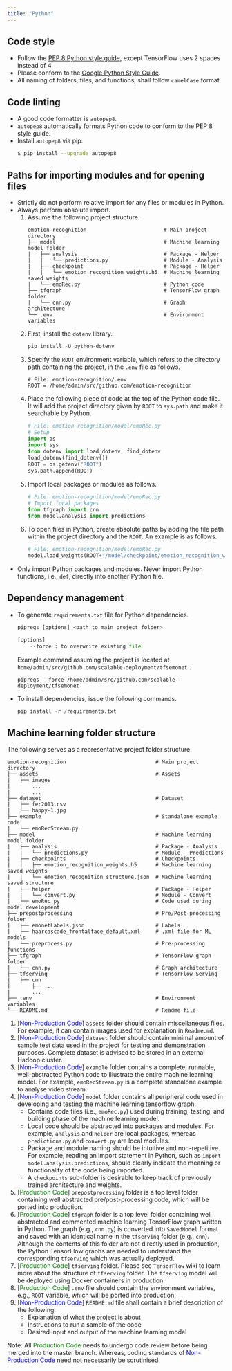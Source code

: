 ```yaml
---
title: "Python"
---
```


## Code style
+ Follow the [PEP 8 Python style guide](https://www.python.org/dev/peps/pep-0008/), except TensorFlow uses 2 spaces instead of 4. 
+ Please conform to the [Google Python Style Guide](https://github.com/google/styleguide/blob/gh-pages/pyguide.md).
+ All naming of folders, files, and functions, shall follow `camelCase` format.

## Code linting
+ A good code formatter is `autopep8`.
+ `autopep8` automatically formats Python code to conform to the PEP 8 style guide.
+ Install `autopep8` via pip:
    ```bash
    $ pip install --upgrade autopep8     
    ```

## Paths for importing modules and for opening files
+ Strictly do not perform relative import for any files or modules in Python. 
+ Always perform absolute import. 
    1. Assume the following project structure.
        ```text
        emotion-recognition                         # Main project directory 
        ├── model                                   # Machine learning model folder 
        |   ├── analysis                            # Package - Helper    
        |   |   └── predictions.py                  # Module - Analysis 
        |   ├── checkpoint                          # Package - Helper    
        |   |   └── emotion_recognition_weights.h5  # Machine learning saved weights
        |   └── emoRec.py                           # Python code 
        ├── tfgraph                                 # TensorFlow graph folder 
        |   └── cnn.py                              # Graph architecture
        └── .env                                    # Environment variables 
        ```
    1. First, install the `dotenv` library.
        ```python
        pip install -U python-dotenv
        ```
    1. Specify the `ROOT` environment variable, which refers to the directory path containing the project, in the `.env` file as follows.
        ```
        # File: emotion-recognition/.env
        ROOT = /home/admin/src/github.com/emotion-recognition
        ```
    1. Place the following piece of code at the top of the Python code file. It will add the project directory given by `ROOT` to `sys.path` and make it searchable by Python. 
        ```python
        # File: emotion-recognition/model/emoRec.py
        # Setup
        import os
        import sys
        from dotenv import load_dotenv, find_dotenv
        load_dotenv(find_dotenv())
        ROOT = os.getenv("ROOT")
        sys.path.append(ROOT)
        ```
    1. Import local packages or modules as follows.
        ```python
        # File: emotion-recognition/model/emoRec.py
        # Import local packages
        from tfgraph import cnn
        from model.analysis import predictions
        ```
    1. To open files in Python, create absolute paths by adding the file path within the project directory and the `ROOT`. An example is as follows. 
        ```python
        # File: emotion-recognition/model/emoRec.py
        model.load_weights(ROOT+"/model/checkpoint/emotion_recognition_weights.h5")  # Load weights for TensorFlow model
        ```
+ Only import Python packages and modules. Never import Python functions, i.e., `def`, directly into another Python file.

## Dependency management   
+ To generate `requirements.txt` file for Python dependencies.
    ```python
    pipreqs [options] <path to main project folder>

    [options]
        --force : to overwrite existing file
    ```
    Example command assuming the project is located at `home/admin/src/github.com/scalable-deployment/tfsemonet` . 
    ```
    pipreqs --force /home/admin/src/github.com/scalable-deployment/tfsemonet
    ```

+ To install dependencies, issue the following commands.
    ```python
    pip install -r /requirements.txt
    ```

## Machine learning folder structure

The following serves as a representative project folder structure.

```text
emotion-recognition                             # Main project directory 
├── assets                                      # Assets
|   ├── images
|       ...
|       ...
├── dataset                                     # Dataset
|   ├── fer2013.csv
|   └── happy-1.jpg
├── example                                     # Standalone example code 
|   └── emoRecStream.py
├── model                                       # Machine learning model folder 
|   ├── analysis                                # Package - Analysis    
|   |   └── predictions.py                      # Module - Predictions 
|   ├── checkpoints                             # Checkpoints    
|   |   ├── emotion_recognition_weights.h5      # Machine learning saved weights
|   |   └── emotion_recognition_structure.json  # Machine learning saved structure
|   ├── helper                                  # Package - Helper    
|   |   └── convert.py                          # Module - Convert 
|   └── emoRec.py                               # Code used during model development
├── prepostprocessing                           # Pre/Post-processing folder 
|   ├── emonetLabels.json                       # Labels
|   ├── haarcascade_frontalface_default.xml     # .xml file for ML models
|   └── preprocess.py                           # Pre-processing functions   
├── tfgraph                                     # TensorFlow graph folder 
|   └── cnn.py                                  # Graph architecture
├── tfserving                                   # TensorFlow Serving 
|   ├── cnn
|       ├── ...                                  
|       ...
├── .env                                        # Environment variables 
└── README.md                                   # Readme file
```

1. [<span style="color:blue">Non-Production Code</span>] `assets` folder should contain miscellaneous files. For example, it can contain images used for explanation in `Readme.md`.
1. [<span style="color:blue">Non-Production Code</span>] `dataset` folder should contain minimal amount of sample test data used in the project for testing and demonstration purposes. Complete dataset is advised to be stored in an external Hadoop cluster.
1. [<span style="color:blue">Non-Production Code</span>] `example` folder contains a complete, runnable, well-abstracted Python code to illustrate the entire machine learning model. For example, `emoRecStream.py` is a complete standalone example to analyse video stream.
1. [<span style="color:blue">Non-Production Code</span>] `model` folder contains all peripheral code used in developing and testing the machine learning tensorflow graph. 
    + Contains code files (i.e., `emoRec.py`) used during training, testing, and building phase of the machine learning model.
    + Local code should be abstracted into packages and modules. For example, `analysis` and `helper` are local packages, whereas `predictions.py` and `convert.py` are local modules.
    + Package and module naming should be intuitive and non-repetitive. For example, reading  an import statement in Python, such as `import model.analysis.predictions`, should clearly indicate the meaning or functionality of the code being imported.
    + A `checkpoints` sub-folder is desirable to keep track of previously trained architecture and weights. 
1. [<span style="color:green">Production Code</span>] `prepostprocessing` folder is a top level folder containing well abstracted pre/post-processing code, which will be ported into production.
1. [<span style="color:green">Production Code</span>] `tfgraph` folder is a top level folder containing well abstracted and commented machine learning TensorFlow graph written in Python. The graph (e.g., `cnn.py`) is converted into `SavedModel` format and saved with an identical name in the `tfserving` folder (e.g., `cnn`). Although the contents of this folder are not directly used in production, the Python TensorFlow graphs are needed to understand the corresponding `tfserving` which was actually deployed. 
1. [<span style="color:green">Production Code</span>] `tfserving` folder. Please see `TensorFlow` wiki to learn more about the structure of `tfserving` folder. The `tfserving` model will be deployed using Docker containers in production.
1. [<span style="color:green">Production Code</span>] `.env` file should contain the environment variables, e.g., `ROOT` variable, which will be ported into production.
1. [<span style="color:blue">Non-Production Code</span>] `README.md` file shall contain a brief description of the following:
    + Explanation of what the project is about
    + Instructions to run a sample of the code
    + Desired input and output of the machine learning model

Note: All <span style="color:green">Production Code</span> needs to undergo code review before being merged into the master branch. Whereas, coding standards of <span style="color:blue">Non-Production Code</span> need not necessarily be scrutinised.